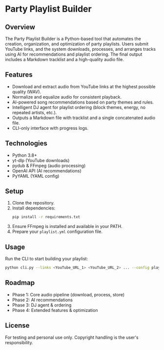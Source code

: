 # Party Playlist Builder

## Overview
The Party Playlist Builder is a Python-based tool that automates the creation, organization, and optimization of party playlists. Users submit YouTube links, and the system downloads, processes, and arranges tracks using AI for recommendations and playlist ordering. The final output includes a Markdown tracklist and a high-quality audio file.

## Features
- Download and extract audio from YouTube links at the highest possible quality (WAV).
- Normalize and equalize audio for consistent playback.
- AI-powered song recommendations based on party themes and rules.
- Intelligent DJ agent for playlist ordering (block themes, energy, no repeated artists, etc.).
- Outputs a Markdown file with tracklist and a single concatenated audio file.
- CLI-only interface with progress logs.

## Technologies
- Python 3.8+
- yt-dlp (YouTube downloads)
- pydub & FFmpeg (audio processing)
- OpenAI API (AI recommendations)
- PyYAML (YAML config)

## Setup
1. Clone the repository.
2. Install dependencies:
   ```bash
   pip install -r requirements.txt
   ```
3. Ensure FFmpeg is installed and available in your PATH.
4. Prepare your `playlist.yml` configuration file.

## Usage
Run the CLI to start building your playlist:
```bash
python cli.py --links <YouTube_URL_1> <YouTube_URL_2> ... --config playlist.yml
```

## Roadmap
- Phase 1: Core audio pipeline (download, process, store)
- Phase 2: AI recommendations
- Phase 3: DJ agent & ordering
- Phase 4: Extended features & optimization

## License
For testing and personal use only. Copyright handling is the user's responsibility.